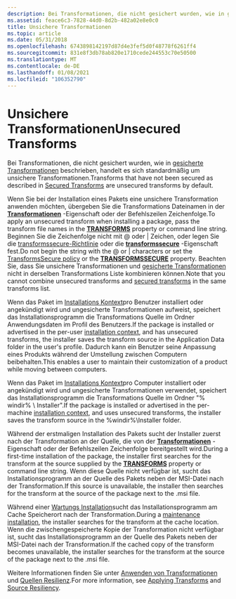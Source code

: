 ```yaml
---
description: Bei Transformationen, die nicht gesichert wurden, wie in gesicherte Transformationen beschrieben, handelt es sich standardmäßig um unsichere Transformationen.
ms.assetid: feace6c3-7828-44d0-8d2b-482a02e8e0c0
title: Unsichere Transformationen
ms.topic: article
ms.date: 05/31/2018
ms.openlocfilehash: 6743898142197d87d4e3fef5d0f48778f6261ff4
ms.sourcegitcommit: 831e8f3db78ab820e1710cede244553c70e50500
ms.translationtype: MT
ms.contentlocale: de-DE
ms.lasthandoff: 01/08/2021
ms.locfileid: "106352790"
---
```

# <a name="unsecured-transforms"></a><span data-ttu-id="5a5a8-103">Unsichere Transformationen</span><span class="sxs-lookup"><span data-stu-id="5a5a8-103">Unsecured Transforms</span></span>

<span data-ttu-id="5a5a8-104">Bei Transformationen, die nicht gesichert wurden, wie in [gesicherte Transformationen](secured-transforms.md) beschrieben, handelt es sich standardmäßig um unsichere Transformationen.</span><span class="sxs-lookup"><span data-stu-id="5a5a8-104">Transforms that have not been secured as described in [Secured Transforms](secured-transforms.md) are unsecured transforms by default.</span></span>

<span data-ttu-id="5a5a8-105">Wenn Sie bei der Installation eines Pakets eine unsichere Transformation anwenden möchten, übergeben Sie die Transformations Dateinamen in der [**Transformationen**](transforms.md) -Eigenschaft oder der Befehlszeilen Zeichenfolge.</span><span class="sxs-lookup"><span data-stu-id="5a5a8-105">To apply an unsecured transform when installing a package, pass the transform file names in the [**TRANSFORMS**](transforms.md) property or command line string.</span></span> <span data-ttu-id="5a5a8-106">Beginnen Sie die Zeichenfolge nicht mit @ oder \| Zeichen, oder legen Sie die [transformssecure-Richtlinie](transformssecure-policy.md) oder die [**transformssecure**](transformssecure.md) -Eigenschaft fest.</span><span class="sxs-lookup"><span data-stu-id="5a5a8-106">Do not begin the string with the @ or \| characters or set the [TransformsSecure policy](transformssecure-policy.md) or the [**TRANSFORMSSECURE**](transformssecure.md) property.</span></span> <span data-ttu-id="5a5a8-107">Beachten Sie, dass Sie unsichere Transformationen und [gesicherte Transformationen](secured-transforms.md) nicht in derselben Transformations Liste kombinieren können.</span><span class="sxs-lookup"><span data-stu-id="5a5a8-107">Note that you cannot combine unsecured transforms and [secured transforms](secured-transforms.md) in the same transforms list.</span></span>

<span data-ttu-id="5a5a8-108">Wenn das Paket im [Installations Kontext](installation-context.md)pro Benutzer installiert oder angekündigt wird und ungesicherte Transformationen aufweist, speichert das Installationsprogramm die Transformations Quelle im Ordner Anwendungsdaten im Profil des Benutzers.</span><span class="sxs-lookup"><span data-stu-id="5a5a8-108">If the package is installed or advertised in the per-user [installation context](installation-context.md), and has unsecured transforms, the installer saves the transform source in the Application Data folder in the user's profile.</span></span> <span data-ttu-id="5a5a8-109">Dadurch kann ein Benutzer seine Anpassung eines Produkts während der Umstellung zwischen Computern beibehalten.</span><span class="sxs-lookup"><span data-stu-id="5a5a8-109">This enables a user to maintain their customization of a product while moving between computers.</span></span>

<span data-ttu-id="5a5a8-110">Wenn das Paket im [Installations Kontext](installation-context.md)pro Computer installiert oder angekündigt wird und ungesicherte Transformationen verwendet, speichert das Installationsprogramm die Transformations Quelle im Ordner "% windir% \\ Installer".</span><span class="sxs-lookup"><span data-stu-id="5a5a8-110">If the package is installed or advertised in the per-machine [installation context](installation-context.md), and uses unsecured transforms, the installer saves the transform source in the %windir%\\Installer folder.</span></span>

<span data-ttu-id="5a5a8-111">Während der erstmaligen Installation des Pakets sucht der Installer zuerst nach der Transformation an der Quelle, die von der [**Transformationen**](transforms.md) -Eigenschaft oder der Befehlszeilen Zeichenfolge bereitgestellt wird.</span><span class="sxs-lookup"><span data-stu-id="5a5a8-111">During a first-time installation of the package, the installer first searches for the transform at the source supplied by the [**TRANSFORMS**](transforms.md) property or command line string.</span></span> <span data-ttu-id="5a5a8-112">Wenn diese Quelle nicht verfügbar ist, sucht das Installationsprogramm an der Quelle des Pakets neben der MSI-Datei nach der Transformation.</span><span class="sxs-lookup"><span data-stu-id="5a5a8-112">If this source is unavailable, the installer then searches for the transform at the source of the package next to the .msi file.</span></span>

<span data-ttu-id="5a5a8-113">Während einer [Wartungs Installation](maintenance-installation.md)sucht das Installationsprogramm am Cache Speicherort nach der Transformation.</span><span class="sxs-lookup"><span data-stu-id="5a5a8-113">During a [maintenance installation](maintenance-installation.md), the installer searches for the transform at the cache location.</span></span> <span data-ttu-id="5a5a8-114">Wenn die zwischengespeicherte Kopie der Transformation nicht verfügbar ist, sucht das Installationsprogramm an der Quelle des Pakets neben der MSI-Datei nach der Transformation.</span><span class="sxs-lookup"><span data-stu-id="5a5a8-114">If the cached copy of the transform becomes unavailable, the installer searches for the transform at the source of the package next to the .msi file.</span></span>

<span data-ttu-id="5a5a8-115">Weitere Informationen finden Sie unter [Anwenden von Transformationen](applying-transforms.md) und [Quellen Resilienz](source-resiliency.md).</span><span class="sxs-lookup"><span data-stu-id="5a5a8-115">For more information, see [Applying Transforms](applying-transforms.md) and [Source Resiliency](source-resiliency.md).</span></span>

 

 



